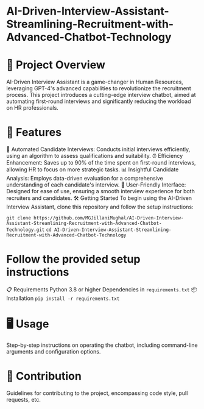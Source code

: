 # AI-Driven-Interview-Assistant-Streamlining-Recruitment-with-Advanced-Chatbot-Technology
# 🌟 Project Overview
AI-Driven Interview Assistant is a game-changer in Human Resources, leveraging GPT-4's advanced capabilities to revolutionize the recruitment process. This project introduces a cutting-edge interview chatbot, aimed at automating first-round interviews and significantly reducing the workload on HR professionals.

# 🚀 Features
🤖 Automated Candidate Interviews: Conducts initial interviews efficiently, using an algorithm to assess qualifications and suitability.
⏰ Efficiency Enhancement: Saves up to 90% of the time spent on first-round interviews, allowing HR to focus on more strategic tasks.
📊 Insightful Candidate Analysis: Employs data-driven evaluation for a comprehensive understanding of each candidate's interview.
👥 User-Friendly Interface: Designed for ease of use, ensuring a smooth interview experience for both recruiters and candidates.
🛠️ Getting Started
To begin using the AI-Driven Interview Assistant, clone this repository and follow the setup instructions:

``` git clone https://github.com/MGJillaniMughal/AI-Driven-Interview-Assistant-Streamlining-Recruitment-with-Advanced-Chatbot-Technology.git ```
``` cd AI-Driven-Interview-Assistant-Streamlining-Recruitment-with-Advanced-Chatbot-Technology ```
# Follow the provided setup instructions
📋 Requirements
Python 3.8 or higher
Dependencies in ``` requirements.txt ```
📦 Installation
``` pip install -r requirements.txt ```
# 🖥️ Usage
Step-by-step instructions on operating the chatbot, including command-line arguments and configuration options.

# 🤝 Contribution
Guidelines for contributing to the project, encompassing code style, pull requests, etc.
